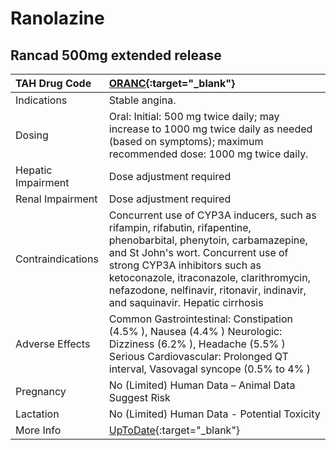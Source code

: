 # Ranolazine

## Rancad 500mg extended release

| TAH Drug Code      | [ORANC](https://www.tahsda.org.tw/drugs/hissearch.php?drug_code=ORANC){:target="_blank"}                                                                                                                                                                                                                               |
|:-------------------|:-----------------------------------------------------------------------------------------------------------------------------------------------------------------------------------------------------------------------------------------------------------------------------------------------------------------------|
| Indications        | Stable angina.                                                                                                                                                                                                                                                                                                         |
| Dosing             | Oral: Initial: 500 mg twice daily; may increase to 1000 mg twice daily as needed (based on symptoms); maximum recommended dose: 1000 mg twice daily.                                                                                                                                                                   |
| Hepatic Impairment | Dose adjustment required                                                                                                                                                                                                                                                                                               |
| Renal Impairment   | Dose adjustment required                                                                                                                                                                                                                                                                                               |
| Contraindications  | Concurrent use of CYP3A inducers, such as rifampin, rifabutin, rifapentine, phenobarbital, phenytoin, carbamazepine, and St John's wort. Concurrent use of strong CYP3A inhibitors such as ketoconazole, itraconazole, clarithromycin, nefazodone, nelfinavir, ritonavir, indinavir, and saquinavir. Hepatic cirrhosis |
| Adverse Effects    | Common Gastrointestinal: Constipation (4.5% ), Nausea (4.4% ) Neurologic: Dizziness (6.2% ), Headache (5.5% ) Serious Cardiovascular: Prolonged QT interval, Vasovagal syncope (0.5% to 4% )                                                                                                                           |
| Pregnancy          | No (Limited) Human Data – Animal Data Suggest Risk                                                                                                                                                                                                                                                                     |
| Lactation          | No (Limited) Human Data - Potential Toxicity                                                                                                                                                                                                                                                                           |
| More Info          | [UpToDate](https://www.uptodate.com/contents/ranolazine-drug-information){:target="_blank"}                                                                                                                                                                                                                            |


